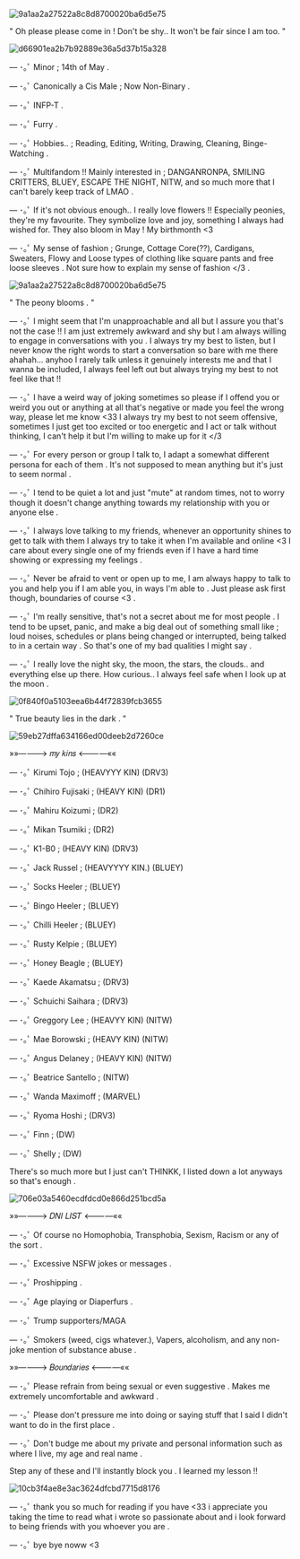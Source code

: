 ![9a1aa2a27522a8c8d8700020ba6d5e75](https://github.com/user-attachments/assets/1c3d795f-ec9d-410c-b218-8a6084ce9610)

" Oh please please come in ! Don't be shy.. It won't be fair since I am too. "

![d66901ea2b7b92889e36a5d37b15a328](https://github.com/user-attachments/assets/bb3c499b-f3a2-4671-932d-d887644f7bbd)

— ･｡ﾟ Minor ; 14th of May . 

— ･｡ﾟ Canonically a Cis Male ; Now Non-Binary . 

— ･｡ﾟ INFP-T . 

— ･｡ﾟ Furry . 

— ･｡ﾟ Hobbies.. ; Reading, Editing, Writing, Drawing, Cleaning, Binge-Watching . 

— ･｡ﾟ Multifandom !! Mainly interested in ; DANGANRONPA, SMILING CRITTERS, BLUEY, ESCAPE THE NIGHT, NITW, and so much more that I can't barely keep track of LMAO . 

— ･｡ﾟ If it's not obvious enough.. I really love flowers !! Especially peonies, they're my favourite. They symbolize love and joy, something I always had wished for. They also bloom in May ! My birthmonth <3

— ･｡ﾟ My sense of fashion ; Grunge, Cottage Core(??), Cardigans, Sweaters, Flowy and Loose types of clothing like square pants and free loose sleeves . Not sure how to explain my sense of fashion </3 . 

![9a1aa2a27522a8c8d8700020ba6d5e75](https://github.com/user-attachments/assets/fad5bd4c-7fba-41f4-9e06-7187073e4466)

" The peony blooms . "

— ･｡ﾟ I might seem that I'm unapproachable and all but I assure you that's not the case !! I am just extremely awkward and shy but I am always willing to engage in conversations with you . I always try my best to listen, but I never know the right words to start a conversation so bare with me there ahahah... anyhoo I rarely talk unless it genuinely interests me and that I wanna be included, I always feel left out but always trying my best to not feel like that !! 

— ･｡ﾟ I have a weird way of joking sometimes so please if I offend you or weird you out or anything at all that's negative or made you feel the wrong way, please let me know <33 I always try my best to not seem offensive, sometimes I just get too excited or too energetic and I act or talk without thinking, I can't help it but I'm willing to make up for it </3

— ･｡ﾟ For every person or group I talk to, I adapt a somewhat different persona for each of them . It's not supposed to mean anything but it's just to seem normal . 

— ･｡ﾟ I tend to be quiet a lot and just "mute" at random times, not to worry though it doesn't change anything towards my relationship with you or anyone else .

— ･｡ﾟ I always love talking to my friends, whenever an opportunity shines to get to talk with them I always try to take it when I'm available and online <3 I care about every single one of my friends even if I have a hard time showing or expressing my feelings .

— ･｡ﾟ Never be afraid to vent or open up to me, I am always happy to talk to you and help you if I am able you, in ways I'm able to . Just please ask first though, boundaries of course <3 . 

— ･｡ﾟ I'm really sensitive, that's not a secret about me for most people . I tend to be upset, panic, and make a big deal out of something small like ; loud noises, schedules or plans being changed or interrupted, being talked to in a certain way . So that's one of my bad qualities I might say . 

— ･｡ﾟ I really love the night sky, the moon, the stars, the clouds.. and everything else up there. How curious.. I always feel safe when I look up at the moon .

![0f840f0a5103eea6b44f72839fcb3655](https://github.com/user-attachments/assets/57d75841-78d1-4046-8172-7e23ff75e3d3)

" True beauty lies in the dark . "

![59eb27dffa634166ed00deeb2d7260ce](https://github.com/user-attachments/assets/f9f1915a-414d-4164-b4e4-a1a3c610973e)

»»————> 𝑚𝑦 𝑘𝑖𝑛𝑠 <————««

— ･｡ﾟ Kirumi Tojo ; (HEAVYYY KIN) (DRV3) 

— ･｡ﾟ Chihiro Fujisaki ; (HEAVY KIN) (DR1) 

— ･｡ﾟ Mahiru Koizumi ; (DR2) 

— ･｡ﾟ Mikan Tsumiki ; (DR2) 

— ･｡ﾟ K1-B0 ; (HEAVY KIN) (DRV3) 

— ･｡ﾟ Jack Russel ; (HEAVYYYY KIN.) (BLUEY) 

— ･｡ﾟ Socks Heeler ; (BLUEY) 

— ･｡ﾟ Bingo Heeler ; (BLUEY) 

— ･｡ﾟ Chilli Heeler ; (BLUEY) 

— ･｡ﾟ Rusty Kelpie ; (BLUEY) 

— ･｡ﾟ Honey Beagle ; (BLUEY) 

— ･｡ﾟ Kaede Akamatsu ; (DRV3) 

— ･｡ﾟ Schuichi Saihara ; (DRV3) 

— ･｡ﾟ Greggory Lee ; (HEAVYY KIN) (NITW) 

— ･｡ﾟ Mae Borowski ; (HEAVY KIN) (NITW) 

— ･｡ﾟ Angus Delaney ; (HEAVY KIN) (NITW) 

— ･｡ﾟ Beatrice Santello ; (NITW) 

— ･｡ﾟ Wanda Maximoff ; (MARVEL) 

— ･｡ﾟ Ryoma Hoshi ; (DRV3) 

— ･｡ﾟ Finn ; (DW) 

— ･｡ﾟ Shelly ; (DW) 

There's so much more but I just can't THINKK, I listed down a lot anyways so that's enough . 

![706e03a5460ecdfdcd0e866d251bcd5a](https://github.com/user-attachments/assets/083d11e5-5726-41ad-9230-20f843bed39b)

»»————> 𝐷𝑁𝐼 𝐿𝐼𝑆𝑇 <————««

— ･｡ﾟ Of course no Homophobia, Transphobia, Sexism, Racism or any of the sort . 

— ･｡ﾟ Excessive NSFW jokes or messages . 

— ･｡ﾟ Proshipping . 

— ･｡ﾟ Age playing or Diaperfurs . 

— ･｡ﾟ Trump supporters/MAGA

— ･｡ﾟ Smokers (weed, cigs whatever.), Vapers, alcoholism, and any non-joke mention of substance abuse . 

»»————> 𝐵𝑜𝑢𝑛𝑑𝑎𝑟𝑖𝑒𝑠 <————««

— ･｡ﾟ Please refrain from being sexual or even suggestive . Makes me extremely uncomfortable and awkward .

— ･｡ﾟ Please don't pressure me into doing or saying stuff that I said I didn't want to do in the first place . 

— ･｡ﾟ Don't budge me about my private and personal information such as where I live, my age and real name . 

Step any of these and I'll instantly block you . I learned my lesson !! 

![10cb3f4ae8e3ac3624dfcbd7715d8176](https://github.com/user-attachments/assets/56444008-541a-4f0d-993e-be7d590fd882)

— ･｡ﾟ thank you so much for reading if you have <33 i appreciate you taking the time to read what i wrote so passionate about and i look forward to being friends with you whoever you are .

— ･｡ﾟ bye bye noww <3
